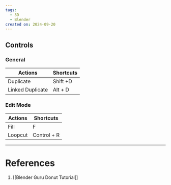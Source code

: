 ```yaml
---
tags:
  - 3D
  - Blender
created on: 2024-09-20
---
```


## Controls
### General

| Actions          | Shortcuts |
| ---------------- | --------- |
| Duplicate        | Shift +D  |
| Linked Duplicate | Alt + D   |

### Edit Mode

| Actions | Shortcuts   |
| ------- | ----------- |
| Fill    | F           |
| Loopcut | Control + R |

---
# References
1. [[Blender Guru Donut Tutorial]]